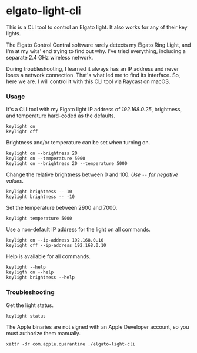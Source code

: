 # elgato-light-cli

This is a CLI tool to control an Elgato light. It also works for any of their key lights.

The Elgato Control Central software rarely detects my Elgato Ring Light, and I'm at my wits' end trying to find out why. I've tried everything, including a separate 2.4 GHz wireless network.

During troubleshooting, I learned it always has an IP address and never loses a network connection. That's what led me to find its interface. So, here we are. I will control it with this CLI tool via Raycast on macOS.

### Usage

It's a CLI tool with my Elgato light IP address of *192.168.0.25*, brightness, and temperature hard-coded as the defaults.

```shell
keylight on
keylight off
```

Brightness and/or temperature can be set when turning on.

```shell
keylight on --brightness 20
keylight on --temperature 5000
keylight on --brightness 20 --temperature 5000
```

Change the relative brightness between 0 and 100. *Use `--` for negative values.*

```shell
keylight brightness -- 10
keylight brightness -- -10
```

Set the temperature between 2900 and 7000.

```shell
keylight temperature 5000
```

Use a non-default IP address for the light on all commands.

```shell
keylight on --ip-address 192.168.0.10
keylight off --ip-address 192.168.0.10
```

Help is available for all commands.

```shell
keylight --help
keyligth on --help
keylight brightness --help
```

### Troubleshooting

Get the light status.

```shell
keylight status
```

The Apple binaries are not signed with an Apple Developer account, so you must authorize them manually.

```shell
xattr -dr com.apple.quarantine ./elgato-light-cli
```
